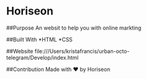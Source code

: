 # Horiseon

##Purpose
An websit to help you with online markting 

##Built With
*HTML
*CSS

##Website
file:///Users/kristafrancis/urban-octo-telegram/Develop/index.html

##Contribution
Made with ❤️️ by Horiseon
